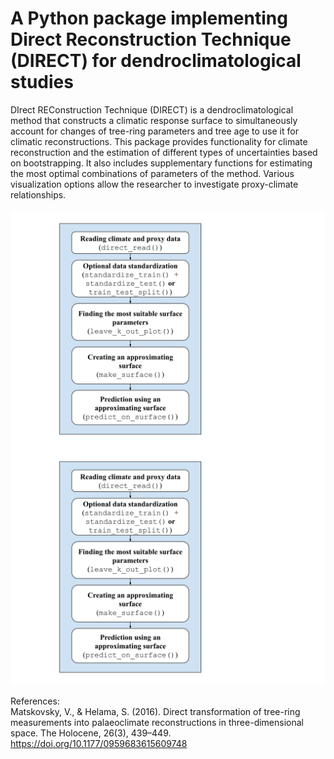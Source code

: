 # A Python package implementing Direct Reconstruction Technique (DIRECT) for dendroclimatological studies

DIrect REConstruction Technique (DIRECT) is a dendroclimatological method that constructs a climatic response surface to simultaneously account for changes of tree-ring parameters and tree age to use it for climatic reconstructions. This package provides functionality for climate reconstruction and the estimation of different types of uncertainties based on bootstrapping. It also includes supplementary functions for estimating the most optimal combinations of parameters of the method. Various visualization options allow the researcher to investigate proxy-climate relationships. 
<br />
<br />
![Alt text](./images/scheme.svg)
<img src="./images/scheme.svg">
<br />

References:<br />
Matskovsky, V., & Helama, S. (2016). Direct transformation of tree-ring measurements into palaeoclimate reconstructions in three-dimensional space. The Holocene, 26(3), 439–449. https://doi.org/10.1177/0959683615609748
